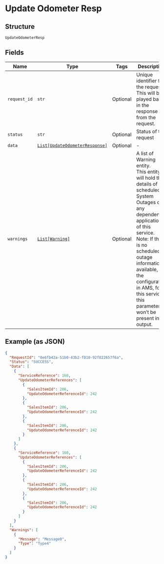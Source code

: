 
# Update Odometer Resp

## Structure

`UpdateOdometerResp`

## Fields

| Name | Type | Tags | Description |
|  --- | --- | --- | --- |
| `request_id` | `str` | Optional | Unique identifier for the request. This will be played back in the response from the request. |
| `status` | `str` | Optional | Status of the request |
| `data` | [`List[UpdateOdometerResponse]`](../../doc/models/update-odometer-response.md) | Optional | - |
| `warnings` | [`List[Warning]`](../../doc/models/warning.md) | Optional | A list of Warning entity.<br>This entity will hold the details of the scheduled System Outages of any dependent applications of this service.<br>Note: If there is no scheduled outage information available, in the configuration in AMS, for this service, this parameter won’t be present in output. |

## Example (as JSON)

```json
{
  "RequestId": "0e6fb42a-51b0-43b2-f010-92f822657f6a",
  "Status": "SUCCESS",
  "Data": [
    {
      "ServiceReference": 160,
      "UpdateOdometerReferences": [
        {
          "SalesItemId": 206,
          "UpdateOdometerReferenceId": 242
        },
        {
          "SalesItemId": 206,
          "UpdateOdometerReferenceId": 242
        },
        {
          "SalesItemId": 206,
          "UpdateOdometerReferenceId": 242
        }
      ]
    },
    {
      "ServiceReference": 160,
      "UpdateOdometerReferences": [
        {
          "SalesItemId": 206,
          "UpdateOdometerReferenceId": 242
        },
        {
          "SalesItemId": 206,
          "UpdateOdometerReferenceId": 242
        },
        {
          "SalesItemId": 206,
          "UpdateOdometerReferenceId": 242
        }
      ]
    }
  ],
  "Warnings": [
    {
      "Message": "Message0",
      "Type": "Type4"
    }
  ]
}
```

